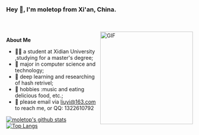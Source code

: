 ### Hey :wave:, I'm moletop  from Xi'an, China.



<br />

<br />

<img align="right" alt="GIF" width="250px" src="https://i.pinimg.com/originals/e4/26/70/e426702edf874b181aced1e2fa5c6cde.gif" />

**About Me**

- 👨‍💻 a student at Xidian University ,studying for a master's degree;
- 💼 major in computer science and technology;
- 📝 deep learning and researching of hash retrivel;
- 🤔 hobbies :music and eating delicious food, etc.;
- 💬 please email via liuyi@163.com to reach me, or QQ: 1322610792

[![moletop's github stats](https://github-readme-stats.vercel.app/api?username=moletop&show_icons=true&line_height=21&show_icons=true&theme=vue)](https://github.com/anuraghazra/github-readme-stats)
[![Top Langs](https://github-readme-stats.vercel.app/api/top-langs/?username=moletop&show_icons=true&layout=compact&theme=vue)](https://github.com/anuraghazra/github-readme-stats)


